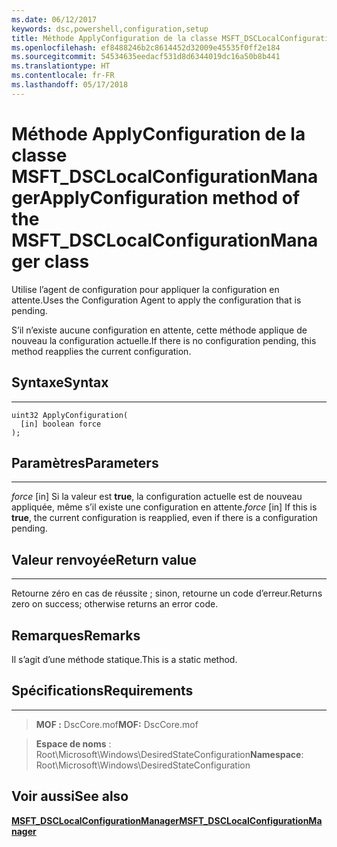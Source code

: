 ```yaml
---
ms.date: 06/12/2017
keywords: dsc,powershell,configuration,setup
title: Méthode ApplyConfiguration de la classe MSFT_DSCLocalConfigurationManager
ms.openlocfilehash: ef8488246b2c8614452d32009e45535f0ff2e184
ms.sourcegitcommit: 54534635eedacf531d8d6344019dc16a50b8b441
ms.translationtype: HT
ms.contentlocale: fr-FR
ms.lasthandoff: 05/17/2018
---
```

# <a name="applyconfiguration-method-of-the-msftdsclocalconfigurationmanager-class"></a><span data-ttu-id="1ed33-103">Méthode ApplyConfiguration de la classe MSFT_DSCLocalConfigurationManager</span><span class="sxs-lookup"><span data-stu-id="1ed33-103">ApplyConfiguration method of the MSFT_DSCLocalConfigurationManager class</span></span>

<span data-ttu-id="1ed33-104">Utilise l’agent de configuration pour appliquer la configuration en attente.</span><span class="sxs-lookup"><span data-stu-id="1ed33-104">Uses the Configuration Agent to apply the configuration that is pending.</span></span>

<span data-ttu-id="1ed33-105">S’il n’existe aucune configuration en attente, cette méthode applique de nouveau la configuration actuelle.</span><span class="sxs-lookup"><span data-stu-id="1ed33-105">If there is no configuration pending, this method reapplies the current configuration.</span></span>


## <a name="syntax"></a><span data-ttu-id="1ed33-106">Syntaxe</span><span class="sxs-lookup"><span data-stu-id="1ed33-106">Syntax</span></span>
------

```mof
uint32 ApplyConfiguration(
  [in] boolean force
);
```

## <a name="parameters"></a><span data-ttu-id="1ed33-107">Paramètres</span><span class="sxs-lookup"><span data-stu-id="1ed33-107">Parameters</span></span>
----------

<span data-ttu-id="1ed33-108">*force* \[in\] Si la valeur est **true**, la configuration actuelle est de nouveau appliquée, même s’il existe une configuration en attente.</span><span class="sxs-lookup"><span data-stu-id="1ed33-108">*force* \[in\] If this is **true**, the current configuration is reapplied, even if there is a configuration pending.</span></span>

## <a name="return-value"></a><span data-ttu-id="1ed33-109">Valeur renvoyée</span><span class="sxs-lookup"><span data-stu-id="1ed33-109">Return value</span></span>
------------

<span data-ttu-id="1ed33-110">Retourne zéro en cas de réussite ; sinon, retourne un code d’erreur.</span><span class="sxs-lookup"><span data-stu-id="1ed33-110">Returns zero on success; otherwise returns an error code.</span></span>

## <a name="remarks"></a><span data-ttu-id="1ed33-111">Remarques</span><span class="sxs-lookup"><span data-stu-id="1ed33-111">Remarks</span></span>

<span data-ttu-id="1ed33-112">Il s’agit d’une méthode statique.</span><span class="sxs-lookup"><span data-stu-id="1ed33-112">This is a static method.</span></span>

## <a name="requirements"></a><span data-ttu-id="1ed33-113">Spécifications</span><span class="sxs-lookup"><span data-stu-id="1ed33-113">Requirements</span></span>
------------
><span data-ttu-id="1ed33-114">**MOF :** DscCore.mof</span><span class="sxs-lookup"><span data-stu-id="1ed33-114">**MOF:** DscCore.mof</span></span>

><span data-ttu-id="1ed33-115">**Espace de noms** : Root\Microsoft\Windows\DesiredStateConfiguration</span><span class="sxs-lookup"><span data-stu-id="1ed33-115">**Namespace**: Root\Microsoft\Windows\DesiredStateConfiguration</span></span>


## <a name="see-also"></a><span data-ttu-id="1ed33-116">Voir aussi</span><span class="sxs-lookup"><span data-stu-id="1ed33-116">See also</span></span>


[<span data-ttu-id="1ed33-117">**MSFT_DSCLocalConfigurationManager**</span><span class="sxs-lookup"><span data-stu-id="1ed33-117">**MSFT_DSCLocalConfigurationManager**</span></span>](msft-dsclocalconfigurationmanager.md)